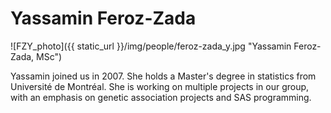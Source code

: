 
# Yassamin Feroz-Zada

![FZY_photo]({{ static_url }}/img/people/feroz-zada_y.jpg "Yassamin Feroz-Zada, MSc")

Yassamin joined us in 2007. She holds a Master's degree in statistics from
Université de Montréal. She is working on multiple projects in our group, with
an emphasis on genetic association projects and SAS programming.
